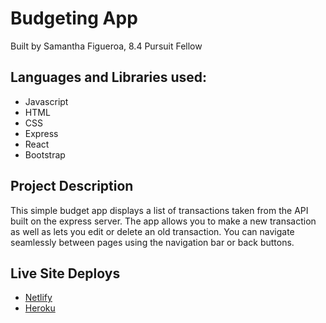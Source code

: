 # Budgeting App
Built by Samantha Figueroa, 8.4 Pursuit Fellow

## Languages and Libraries used: 
* Javascript
* HTML
* CSS
* Express
* React
* Bootstrap

## Project Description
This simple budget app displays a list of transactions taken from the API built on the express server. The app allows you to make a new transaction as well as lets you edit or delete an old transaction. You can navigate seamlessly between pages using the navigation bar or back buttons. 

## Live Site Deploys
* [Netlify](https://golden-froyo-5e0cca.netlify.app)
* [Heroku](https://budget-app-sam.herokuapp.com/)